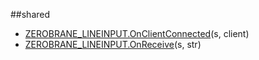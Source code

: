 
##shared

- [ZEROBRANE_LINEINPUT.OnClientConnected](nil)(s, client)
- [ZEROBRANE_LINEINPUT.OnReceive](nil)(s, str)